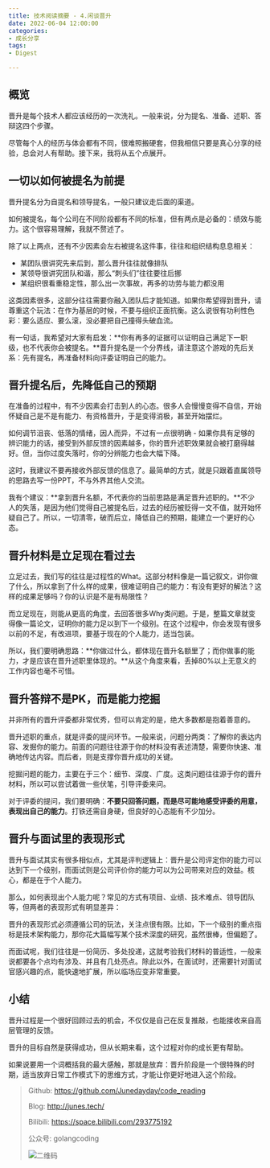 ```yaml
---
title: 技术阅读摘要 - 4.闲谈晋升
date: 2022-06-04 12:00:00
categories: 
- 成长分享
tags:
- Digest

---
```


## 概览

晋升是每个技术人都应该经历的一次洗礼。一般来说，分为提名、准备、述职、答辩这四个步骤。

尽管每个人的经历与体会都有不同，很难照搬硬套，但我相信只要是真心分享的经验，总会对人有帮助。接下来，我将从五个点展开。

<!-- more -->

## 一切以如何被提名为前提

晋升提名分为自提名和领导提名，一般只建议走后面的渠道。

如何被提名，每个公司在不同阶段都有不同的标准，但有两点是必备的：绩效与能力。这个很容易理解，我就不赘述了。

除了以上两点，还有不少因素会左右被提名这件事，往往和组织结构息息相关：

- 某团队很讲究先来后到，那么晋升往往就像排队
- 某领导很讲究团队和谐，那么“刺头们”往往要往后挪
- 某组织很看重稳定性，那么出一次事故，再多的功劳与能力都没用

这类因素很多，这部分往往需要你融入团队后才能知道。如果你希望得到晋升，请尊重这个玩法：在作为基层的时候，不要与组织正面抗衡。这么说很有功利性色彩：要么适应、要么滚，没必要把自己撞得头破血流。

有一句话，我希望对大家有启发：**你有再多的证据可以证明自己满足下一职级，也不代表你会被提名。**晋升提名是一个分界线，请注意这个游戏的先后关系：先有提名，再准备材料向评委证明自己的能力。

## 晋升提名后，先降低自己的预期

在准备的过程中，有不少因素会打击到人的心态。很多人会慢慢变得不自信，开始怀疑自己是不是有能力、有资格晋升，于是变得消极，甚至开始摆烂。

如何调节沮丧、低落的情绪，因人而异，不过有一点很明确 - 如果你具有足够的辨识能力的话，接受到外部反馈的因素越多，你的晋升述职效果就会被打磨得越好。但，当你过度失落时，你的分辨能力也会大幅下降。

这时，我建议不要再接收外部反馈的信息了。最简单的方式，就是只跟着直属领导的思路去写一份PPT，不与外界其他人交流。

我有个建议：**拿到晋升名额，不代表你的当前思路是满足晋升述职的。**不少人的失落，是因为他们觉得自己被提名后，过去的经历被贬得一文不值，就开始怀疑自己了。所以，一切清零，破而后立，降低自己的预期，能建立一个更好的心态。

## 晋升材料是立足现在看过去

立足过去，我们写的往往是过程性的What。这部分材料像是一篇记叙文，讲你做了什么，所以拿到了什么样的成果，很难证明自己的能力：有没有更好的解法？这样的成果足够吗？你的认识是不是有局限性？

而立足现在，则能从更高的角度，去回答很多Why类问题。于是，整篇文章就变得像一篇论文，证明你的能力足以到下一个级别。在这个过程中，你会发现有很多以前的不足，有改进项，要基于现在的个人能力，适当包装。

所以，我们要明确思路：**你做过什么，都体现在晋升名额里了；而你做事的能力，才是应该在晋升述职里体现的。**从这个角度来看，丢掉80%以上无意义的工作内容也毫不可惜。

## 晋升答辩不是PK，而是能力挖掘

并非所有的晋升评委都非常优秀，但可以肯定的是，绝大多数都是抱着善意的。

晋升述职的重点，就是评委的提问环节。一般来说，问题分两类：了解你的表达内容、发掘你的能力。前面的问题往往源于你的材料没有表述清楚，需要你快速、准确地传达内容。而后者，则是支撑你晋升成功的关键。

挖掘问题的能力，主要在于三个：细节、深度、广度。这类问题往往源于你的晋升材料，所以可以尝试着做一些伏笔，引导评委来问。

对于评委的提问，我们要明确：**不要只回答问题，而是尽可能地感受评委的用意，表现出自己的能力**。打铁还需自身硬，但良好的心态能有不少加分。

## 晋升与面试里的表现形式

晋升与面试其实有很多相似点，尤其是评判逻辑上：晋升是公司评定你的能力可以达到下一个级别，而面试则是公司评价你的能力可以为公司带来对应的效益。核心，都是在于个人能力。

那么，如何表现出个人能力呢？常见的方式有项目、业绩、技术难点、领导团队等，但两者的表现形式有明显差异：

晋升的表现形式必须遵循公司的玩法，关注点很有限。比如，下一个级别的重点指标是技术架构能力，那你花大篇幅写某个技术深度的研究，虽然很棒，但偏题了。

而面试呢，我们往往是一份简历、多处投递，这就考验我们材料的普适性，一般来说都要各个点均有涉及、并且有几处亮点。除此以外，在面试时，还需要针对面试官感兴趣的点，能快速地扩展，所以临场应变非常重要。

## 小结

晋升过程是一个很好回顾过去的机会，不仅仅是自己在反复推敲，也能接收来自高层管理的反馈。

晋升的目标自然是获得成功，但从长期来看，这个过程对你的成长更有帮助。

如果说要用一个词概括我的最大感触，那就是放弃：晋升阶段是一个很特殊的时期，适当放弃日常工作模式下的思维方式，才能让你更好地进入这个阶段。



> Github: https://github.com/Junedayday/code_reading
>
> Blog: http://junes.tech/
>
> Bilibili: https://space.bilibili.com/293775192
>
> 公众号: golangcoding
>
> ![二维码](https://i.loli.net/2021/02/28/RPzy7Hjc9GZ8I3e.jpg)

